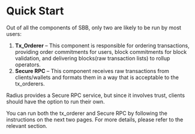 # Quick Start

Out of all the components of SBB, only two are likely to be run by most users:

1. **Tx\_Orderer** – This component is responsible for ordering transactions, providing order commitments for users, block commitments for block validation, and delivering blocks(raw transaction lists) to rollup operators.
2. **Secure RPC** – This component receives raw transactions from clients/wallets and formats them in a way that is acceptable to the tx\_orderers.

Radius provides a Secure RPC service, but since it involves trust, clients should have the option to run their own.

You can run both the tx\_orderer and Secure RPC by following the instructions on the next two pages. For more details, please refer to the relevant section.
